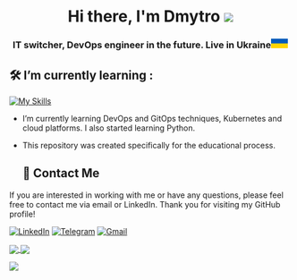 <h1 align="center">Hi there, I'm Dmytro</a> 
<img src="https://github.com/blackcater/blackcater/raw/main/images/Hi.gif" height="32"/></h1>
<h3 align="center">IT switcher, DevOps engineer in the future. Live in Ukraine<img src="https://github.com/hampusborgos/country-flags/blob/main/png1000px/ua.png" height="17" width="30"/></h3>

  ## :hammer_and_wrench: I’m currently learning :

[![My Skills](https://skillicons.dev/icons?i=linux,py,go,gcp,git,gitlab,docker,bash,aws,kubernetes,grafana,prometheus,terraform)](https://skillicons.dev)


- I’m currently learning DevOps and GitOps techniques, Kubernetes and cloud platforms. I also started learning Python.
- This repository was created specifically for the educational process.

  ## :iphone: Contact Me
If you are interested in working with me or have any questions, please feel free to contact me via email or LinkedIn.
Thank you for visiting my GitHub profile! 

[![LinkedIn](https://img.shields.io/badge/linkedin-%230077B5.svg?style=for-the-badge&logo=linkedin&logoColor=white)](https://www.linkedin.com/in/devdm/)
[![Telegram](https://img.shields.io/badge/Telegram-2CA5E0?style=for-the-badge&logo=telegram&logoColor=white)](https://t.me/devdm_dp)
[![Gmail](https://img.shields.io/badge/Gmail-D14836?style=for-the-badge&logo=gmail&logoColor=white)](mailto:devdm.dp@gmail.com)

<a href="https://github.com/dm-ol?tab=repositories">
  <img height=200 align="center" src="https://github-readme-stats.vercel.app/api?username=dm-ol&show_icons=true&theme=transparent" />
</a>
<a href="https://github.com/dm-ol?tab=repositories">
  <img height=200 align="center" src="https://github-readme-stats.vercel.app/api/top-langs?username=dm-ol&layout=compact&langs_count=8&card_width=320&theme=transparent" />
</a>

  <a href="https://u8views.com/github/dm-ol"><img src="https://u8views.com/api/v1/github/profiles/149588780/views/day-week-month-total-count.svg"></a>
